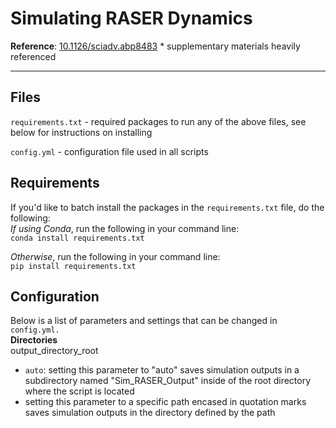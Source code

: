 # Simulating RASER Dynamics
**Reference**: [10.1126/sciadv.abp8483](https://www.science.org/doi/10.1126/sciadv.abp8483) * supplementary materials heavily referenced

<hr>

## Files
`requirements.txt` - required packages to run any of the above files, see below for instructions on installing

`config.yml` - configuration file used in all scripts

## Requirements
If you'd like to batch install the packages in the `requirements.txt` file, do the following: \
*If using Conda*, run the following in your command line: \
```conda install requirements.txt```

*Otherwise*, run the following in your command line: \
```pip install requirements.txt```

## Configuration
Below is a list of parameters and settings that can be changed in `config.yml.` \
**Directories** \
output_directory_root
- `auto`: setting this parameter to "auto" saves simulation outputs in a subdirectory named "Sim_RASER_Output" inside of the root directory where the script is located
- setting this parameter to a specific path encased in quotation marks saves simulation outputs in the directory defined by the path